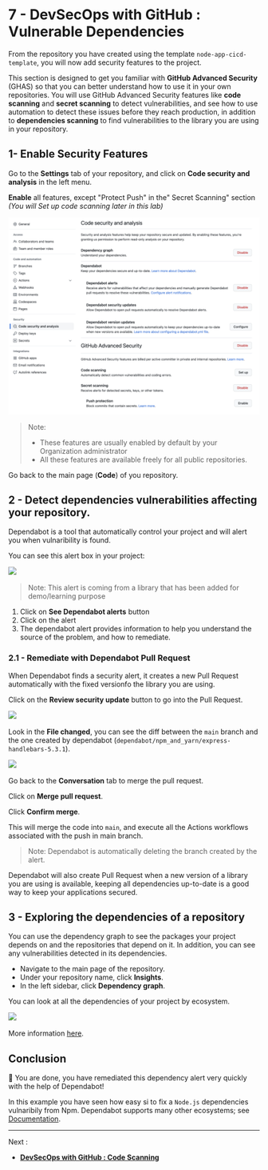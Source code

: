 # 7 - DevSecOps with GitHub : Vulnerable Dependencies 

From the repository you have created using the template `node-app-cicd-template`, you will now add security features to the project.


This section is designed to get you familiar with **GitHub Advanced Security** (GHAS) so that you can better understand how to use it in your own repositories. You will use GitHub Advanced Security features like **code scanning** and **secret scanning** to detect vulnerabilities, and see how to use automation to detect these issues before they reach production, in addition to **dependencies scanning** to find vulnerabilities to the library you are using in your repository.


## 1- Enable Security Features

Go to the **Settings** tab of your repository, and click on **Code security and analysis** in the left menu.

**Enable** all features, except "Protect Push" in the" Secret Scanning" section _(You will Set up code scanning later in this lab)_



![](../images/img-020.png)


> Note: 
>   - These features are usually enabled by default by your Organization administrator
>   - All these features are available freely for all public repositories.


Go back to the main page (**Code**) of you repository.

## 2 - Detect dependencies vulnerabilities affecting your repository.

Dependabot is a tool that automatically control your project and will alert you when vulnaribility is found.

You can see this alert box in your project:

![](../images/img-021.png)


> Note: This alert is coming from a library that has been added for demo/learning purpose

1. Click on **See Dependabot alerts** button
2. Click on the alert
3. The dependabot alert provides information to help you understand the source of the problem, and how to remediate.


### 2.1 - Remediate with Dependabot Pull Request

When Dependabot finds a security alert, it creates a new Pull Request automatically with the fixed versionfo the library you are using.

Click on the **Review security update** button to go into the Pull Request.

![](../images/img-022.png)

Look in the **File changed**, you can see the diff between the `main` branch and the one created by dependabot (`dependabot/npm_and_yarn/express-handlebars-5.3.1`).

![](../images/img-023.png)


Go back to the **Conversation** tab to merge the pull request.

Click on **Merge pull request**.

Click **Confirm merge**.

This will merge the code into `main`, and execute all the Actions workflows associated with the push in main branch. 


> Note: Dependabot is automatically deleting the branch created by the alert.

Dependabot will also create Pull Request when a new version of a library you are using is available, keeping all dependencies up-to-date is a good way to keep your applications secured.


## 3 - Exploring the dependencies of a repository

You can use the dependency graph to see the packages your project depends on and the repositories that depend on it. In addition, you can see any vulnerabilities detected in its dependencies.

- Navigate to the main page of the repository.
- Under your repository name, click **Insights**.
- In the left sidebar, click **Dependency graph**.

You can look at all the dependencies of your project by ecosystem.

![](../images/img-024.png)

More information [here](https://docs.github.com/en/code-security/supply-chain-security/understanding-your-software-supply-chain/exploring-the-dependencies-of-a-repository).


## Conclusion

👏  You are done, you have remediated this dependency alert very quickly with the help of Dependabot!


In this example you have seen how easy si to fix a `Node.js` dependencies vulnaribily from Npm. Dependabot supports many other ecosystems; see [Documentation](https://docs.github.com/en/code-security/supply-chain-security/keeping-your-dependencies-updated-automatically/configuration-options-for-dependency-updates#package-ecosystem).


---

Next : 
  - **[DevSecOps with GitHub : Code Scanning](008-devsecops-code-scanning.md)**

